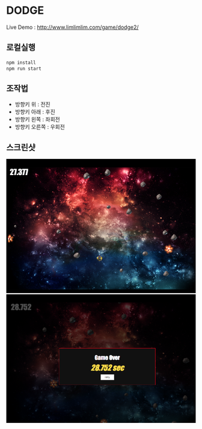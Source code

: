 # DODGE 

Live Demo : http://www.limlimlim.com/game/dodge2/

## 로컬실행
```
npm install
npm run start
```

## 조작법
- 방향키 위 : 전진
- 방향키 아래 : 후진
- 방향키 왼쪽 : 좌회전
- 방향키 오른쪽 : 우회전
  
## 스크린샷

![](./doc/img/screenshot1.png)
![](./doc/img/screenshot2.png)
